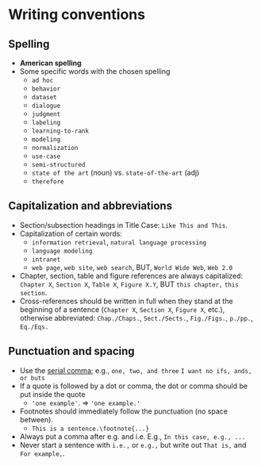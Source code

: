 # Writing conventions

## Spelling

  * **American spelling**
  * Some specific words with the chosen spelling
    - `ad hoc`
    - `behavior`
    - `dataset`
    - `dialogue`
    - `judgment`
    - `labeling`
    - `learning-to-rank`
    - `modeling`
    - `normalization`
    - `use-case`
    - `semi-structured`
    - `state of the art` (noun) vs. `state-of-the-art` (adj)
    - `therefore`

## Capitalization and abbreviations

  * Section/subsection headings in Title Case: `Like This and This`.
  * Capitalization of certain words:
    - `information retrieval`, `natural language processing`
    - `language modeling`
    - `intranet`
    - `web page`, `web site`, `web search`, BUT, `World Wide Web`, `Web 2.0`
  * Chapter, section, table and figure references are always capitalized: `Chapter X`, `Section X`, `Table X`, `Figure X.Y`, BUT `this chapter,` `this section`.
  * Cross-references should be written in full when they stand at the beginning of a sentence (`Chapter X`, `Section X`, `Figure X`, etc.), otherwise abbreviated: `Chap./Chaps.`, `Sect./Sects.`, `Fig./Figs.`, `p./pp.`, `Eq./Eqs.`


## Punctuation and spacing

  * Use the [serial comma](http://en.wikipedia.org/wiki/Serial_comma); e.g., `one, two, and three` `I want no ifs, ands, or buts`
  * If a quote is followed by a dot or comma, the dot or comma should be put inside the quote
    - `'one example'`. => `'one example.'`
  * Footnotes should immediately follow the punctuation (no space between).
    - `This is a sentence.\footnote{...}`
  * Always put a comma after e.g. and i.e. E.g., `In this case, e.g., ...`
  * Never start a sentence with `i.e.,` or `e.g.,` but write out `That is,` and `For example,`.
